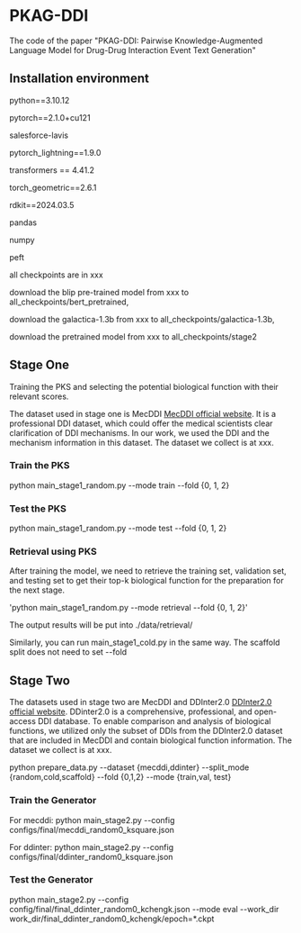 # PKAG-DDI
The code of the paper "PKAG-DDI: Pairwise Knowledge-Augmented Language Model for Drug-Drug Interaction Event Text Generation"

## Installation environment
python==3.10.12

pytorch==2.1.0+cu121

salesforce-lavis

pytorch_lightning==1.9.0

transformers == 4.41.2

torch_geometric==2.6.1

rdkit==2024.03.5

pandas

numpy

peft

all checkpoints are in xxx

download the blip pre-trained model from xxx to all_checkpoints/bert_pretrained, 

download the galactica-1.3b from xxx to all_checkpoints/galactica-1.3b, 

download the pretrained model from xxx to all_checkpoints/stage2

## Stage One
Training the PKS and selecting the potential biological function with their relevant scores.

The dataset used in stage one is MecDDI [MecDDI official website](https://mecddi.idrblab.net/). It is a professional DDI dataset, which could offer the medical scientists clear clarification of DDI mechanisms. In our work, we used the DDI and the mechanism information in this dataset. The dataset we collect is at xxx.

### Train the PKS
python main_stage1_random.py --mode train --fold {0, 1, 2}

### Test the PKS
python main_stage1_random.py --mode test --fold {0, 1, 2}

### Retrieval using PKS
After training the model, we need to retrieve the training set, validation set, and testing set to get their top-k biological function for the preparation for the next stage.

'python main_stage1_random.py --mode retrieval --fold {0, 1, 2}'

The output results will be put into ./data/retrieval/

Similarly, you can run main_stage1_cold.py in the same way. The scaffold split does not need to set --fold


## Stage Two

The datasets used in stage two are MecDDI and DDInter2.0 [DDInter2.0 official website](https://ddinter2.scbdd.com/). DDinter2.0 is a comprehensive, professional, and open-access DDI database. To enable comparison and analysis of biological functions, we utilized only the subset of DDIs from the DDInter2.0 dataset that are included in MecDDI and contain biological function information. The dataset we collect is at xxx.

python prepare_data.py --dataset {mecddi,ddinter} --split_mode {random,cold,scaffold} --fold {0,1,2} --mode {train,val, test}

### Train the Generator
For mecddi:
python main_stage2.py --config configs/final/mecddi_random0_ksquare.json

For ddinter:
python main_stage2.py --config configs/final/ddinter_random0_ksquare.json

### Test the Generator

python main_stage2.py --config config/final/final_ddinter_random0_kchengk.json --mode eval --work_dir work_dir/final_ddinter_random0_kchengk/epoch=*.ckpt
